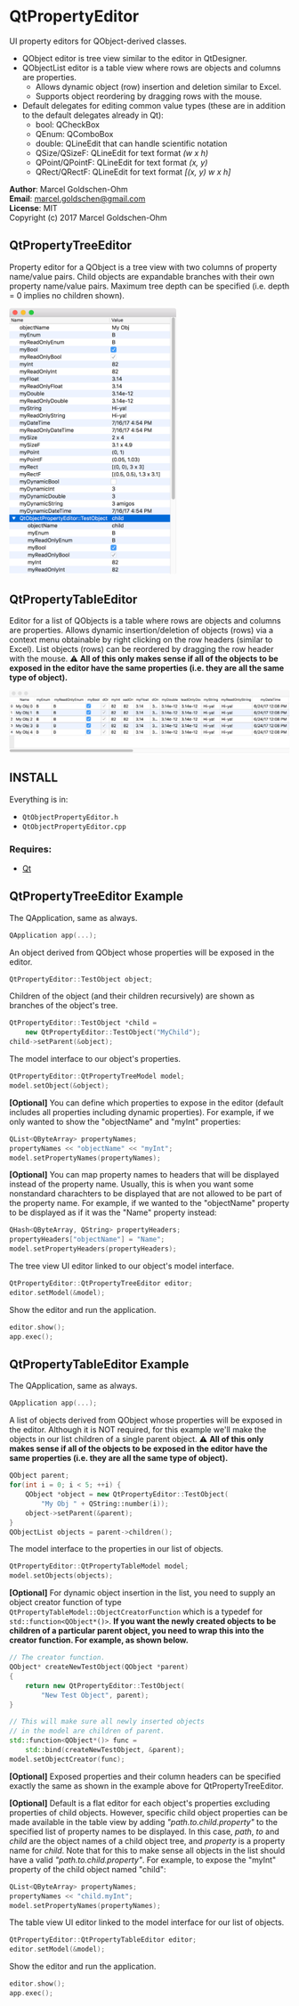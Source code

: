 # QtPropertyEditor

UI property editors for QObject-derived classes.

* QObject editor is tree view similar to the editor in QtDesigner.
* QObjectList editor is a table view where rows are objects and columns are properties.
    * Allows dynamic object (row) insertion and deletion similar to Excel.
    * Supports object reordering by dragging rows with the mouse.
* Default delegates for editing common value types (these are in addition to the default delegates already in Qt):
    * bool: QCheckBox
    * QEnum: QComboBox
    * double: QLineEdit that can handle scientific notation
    * QSize/QSizeF: QLineEdit for text format *(w x h)*
    * QPoint/QPointF: QLineEdit for text format *(x, y)*
    * QRect/QRectF: QLineEdit for text format *[(x, y) w x h]*

**Author**: Marcel Goldschen-Ohm  
**Email**:  <marcel.goldschen@gmail.com>  
**License**: MIT  
Copyright (c) 2017 Marcel Goldschen-Ohm 

## QtPropertyTreeEditor

Property editor for a QObject is a tree view with two columns of property name/value pairs. Child objects are expandable branches with their own property name/value pairs. Maximum tree depth can be specified (i.e. depth = 0 implies no children shown).

<img src="images/QtPropertyTreeEditor.png" width="300" />

## QtPropertyTableEditor

Editor for a list of QObjects is a table where rows are objects and columns are properties. Allows dynamic insertion/deletion of objects (rows) via a context menu obtainable by right clicking on the row headers (similar to Excel). List objects (rows) can be reordered by dragging the row header with the mouse. :warning: **All of this only makes sense if all of the objects to be exposed in the editor have the same properties (i.e. they are all the same type of object).** 

<img src="images/QtPropertyTableEditor.png" width="600" />

## INSTALL

Everything is in:

* `QtObjectPropertyEditor.h`
* `QtObjectPropertyEditor.cpp`

### Requires:

* [Qt](http://www.qt.io)

## QtPropertyTreeEditor Example

The QApplication, same as always.

```cpp
QApplication app(...);
```

An object derived from QObject whose properties will be exposed in the editor.

```cpp
QtPropertyEditor::TestObject object;
```

Children of the object (and their children recursively) are shown as branches of the object's tree.

```cpp
QtPropertyEditor::TestObject *child = 
    new QtPropertyEditor::TestObject("MyChild");
child->setParent(&object);
```

The model interface to our object's properties.

```cpp
QtPropertyEditor::QtPropertyTreeModel model;
model.setObject(&object);
```

**[Optional]** You can define which properties to expose in the editor (default includes all properties including dynamic properties). For example, if we only wanted to show the "objectName" and "myInt" properties:
    
```cpp
QList<QByteArray> propertyNames;
propertyNames << "objectName" << "myInt";
model.setPropertyNames(propertyNames);
```

**[Optional]** You can map property names to headers that will be displayed instead of the property name. Usually, this is when you want some nonstandard charachters to be displayed that are not allowed to be part of the property name. For example, if we wanted to the "objectName" property to be displayed as if it was the "Name" property instead:

```cpp
QHash<QByteArray, QString> propertyHeaders;
propertyHeaders["objectName"] = "Name";
model.setPropertyHeaders(propertyHeaders);
```

The tree view UI editor linked to our object's model interface.

```cpp
QtPropertyEditor::QtPropertyTreeEditor editor;
editor.setModel(&model);
```

Show the editor and run the application.

```cpp
editor.show();
app.exec();
```

## QtPropertyTableEditor Example

The QApplication, same as always.

```cpp
QApplication app(...);
```

A list of objects derived from QObject whose properties will be exposed in the editor. Although it is NOT required, for this example we'll make the objects in our list children of a single parent object. :warning: **All of this only makes sense if all of the objects to be exposed in the editor have the same properties (i.e. they are all the same type of object).** 

```cpp
QObject parent;
for(int i = 0; i < 5; ++i) {
    QObject *object = new QtPropertyEditor::TestObject(
        "My Obj " + QString::number(i));
    object->setParent(&parent);
}
QObjectList objects = parent->children();
```

The model interface to the properties in our list of objects.

```cpp
QtPropertyEditor::QtPropertyTableModel model;
model.setObjects(objects);
```

**[Optional]** For dynamic object insertion in the list, you need to supply an object creator function of type `QtPropertyTableModel::ObjectCreatorFunction` which is a typedef for `std::function<QObject*()>`. **If you want the newly created objects to be children of a particular parent object, you need to wrap this into the creator function. For example, as shown below.**
    
```cpp
// The creator function.
QObject* createNewTestObject(QObject *parent)
{
    return new QtPropertyEditor::TestObject(
        "New Test Object", parent);
}
```
    
```cpp
// This will make sure all newly inserted objects
// in the model are children of parent.
std::function<QObject*()> func = 
    std::bind(createNewTestObject, &parent);
model.setObjectCreator(func);
```

**[Optional]** Exposed properties and their column headers can be specified exactly the same as shown in the example above for QtPropertyTreeEditor.

**[Optional]** Default is a flat editor for each object's properties excluding properties of child objects. However, specific child object properties can be made available in the table view by adding *"path.to.child.property"* to the specified list of property names to be displayed. In this case, *path*, *to* and *child* are the object names of a child object tree, and *property* is a property name for *child*. Note that for this to make sense all objects in the list should have a valid *"path.to.child.property"*. For example, to expose the "myInt" property of the child object named "child":
    
```cpp
QList<QByteArray> propertyNames;
propertyNames << "child.myInt";
model.setPropertyNames(propertyNames);
```

The table view UI editor linked to the model interface for our list of objects.

```cpp
QtPropertyEditor::QtPropertyTableEditor editor;
editor.setModel(&model);
```

Show the editor and run the application.

```cpp
editor.show();
app.exec();
```
